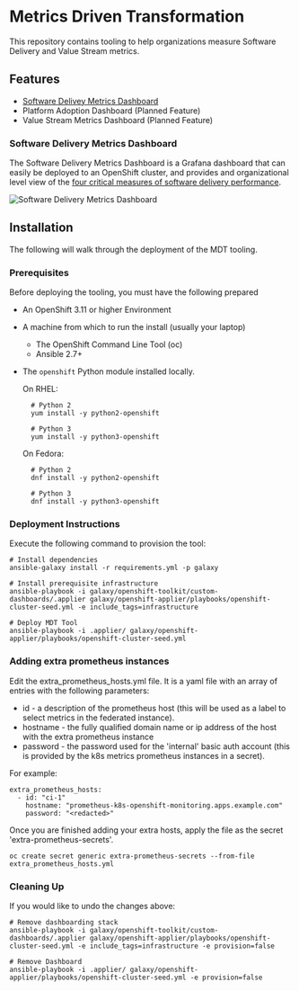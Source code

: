 # Metrics Driven Transformation

This repository contains tooling to help organizations measure Software Delivery and Value Stream metrics.

## Features

* [Software Delivey Metrics Dashboard](#software-delivery-metrics-dashboard)
* Platform Adoption Dashboard (Planned Feature)
* Value Stream Metrics Dashboard (Planned Feature)

### Software Delivery Metrics Dashboard

The Software Delivery Metrics Dashboard is a Grafana dashboard that can easily be deployed to an OpenShift cluster, and provides and organizational level view of the [four critical measures of software delivery performance](https://blog.openshift.com/exploring-a-metrics-driven-approach-to-transformation/).

![Software Delivery Metrics Dashboard](media/sdm-dashboard.png)

## Installation

The following will walk through the deployment of the MDT tooling.

### Prerequisites

Before deploying the tooling, you must have the following prepared

* An OpenShift 3.11 or higher Environment
* A machine from which to run the install (usually your laptop)
  * The OpenShift Command Line Tool (oc)
  * Ansible 2.7+
* The `openshift` Python module installed locally.

  On RHEL:

        # Python 2
        yum install -y python2-openshift

        # Python 3
        yum install -y python3-openshift

  On Fedora:

        # Python 2
        dnf install -y python2-openshift

        # Python 3
        dnf install -y python3-openshift

### Deployment Instructions

Execute the following command to provision the tool:

    # Install dependencies
    ansible-galaxy install -r requirements.yml -p galaxy

    # Install prerequisite infrastructure
    ansible-playbook -i galaxy/openshift-toolkit/custom-dashboards/.applier galaxy/openshift-applier/playbooks/openshift-cluster-seed.yml -e include_tags=infrastructure

    # Deploy MDT Tool
    ansible-playbook -i .applier/ galaxy/openshift-applier/playbooks/openshift-cluster-seed.yml

### Adding extra prometheus instances

Edit the extra_prometheus_hosts.yml file.  It is a yaml file with an array of entries with the following parameters:

* id - a description of the prometheus host (this will be used as a label to select metrics in the federated instance).
* hostname - the fully qualified domain name or ip address of the host with the extra prometheus instance
* password - the password used for the 'internal' basic auth account (this is provided by the k8s metrics prometheus instances in a secret).

For example:

    extra_prometheus_hosts:
      - id: "ci-1"
        hostname: "prometheus-k8s-openshift-monitoring.apps.example.com"
        password: "<redacted>"

Once you are finished adding your extra hosts, apply the file as the secret 'extra-prometheus-secrets'.

    oc create secret generic extra-prometheus-secrets --from-file extra_prometheus_hosts.yml

### Cleaning Up

If you would like to undo the changes above:

    # Remove dashboarding stack
    ansible-playbook -i galaxy/openshift-toolkit/custom-dashboards/.applier galaxy/openshift-applier/playbooks/openshift-cluster-seed.yml -e include_tags=infrastructure -e provision=false

    # Remove Dashboard
    ansible-playbook -i .applier/ galaxy/openshift-applier/playbooks/openshift-cluster-seed.yml -e provision=false
